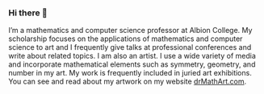 ### Hi there 👋

I’m a mathematics and computer science professor at Albion College. My scholarship focuses on the applications of mathematics and computer science to art and I frequently give talks at professional conferences and write about related topics. I am also an artist. I use a wide variety of media and incorporate mathematical elements such as symmetry, geometry, and number in my art. My work is frequently included in juried art exhibitions. You can see and read about my artwork on my website <a href="http://drmathart.com/">drMathArt.com</a>.

<!--
**drMathArt/drMathArt** is a ✨ _special_ ✨ repository because its `README.md` (this file) appears on your GitHub profile.

Here are some ideas to get you started:

- 🔭 I’m currently working on ...
- 🌱 I’m currently learning ...
- 👯 I’m looking to collaborate on ...
- 🤔 I’m looking for help with ...
- 💬 Ask me about ...
- 📫 How to reach me: ...
- 😄 Pronouns: ...
- ⚡ Fun fact: ...
-->
